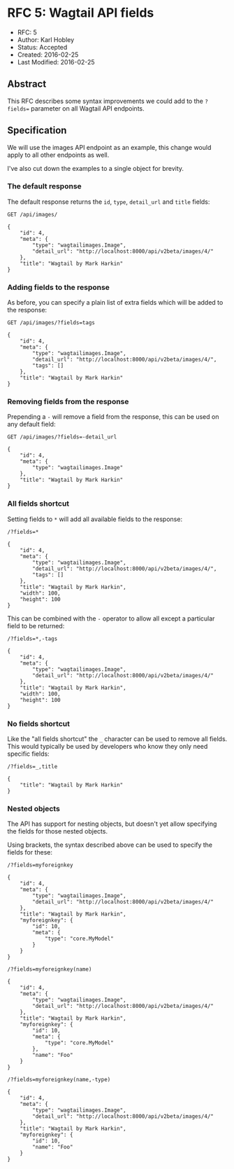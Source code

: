 # RFC 5: Wagtail API fields

* RFC: 5
* Author: Karl Hobley
* Status: Accepted
* Created: 2016-02-25
* Last Modified: 2016-02-25

## Abstract

This RFC describes some syntax improvements we could add to the ``?fields=`` parameter
on all Wagtail API endpoints.

## Specification

We will use the images API endpoint as an example, this change would apply to all other
endpoints as well.

I've also cut down the examples to a single object for brevity.

### The default response

The default response returns the ``id``, ``type``, ``detail_url`` and ``title`` fields:

    GET /api/images/

    {
        "id": 4,
        "meta": {
            "type": "wagtailimages.Image",
            "detail_url": "http://localhost:8000/api/v2beta/images/4/"
        },
        "title": "Wagtail by Mark Harkin"
    }

### Adding fields to the response

As before, you can specify a plain list of extra fields which will be added to
the response:

    GET /api/images/?fields=tags

    {
        "id": 4,
        "meta": {
            "type": "wagtailimages.Image",
            "detail_url": "http://localhost:8000/api/v2beta/images/4/",
            "tags": []
        },
        "title": "Wagtail by Mark Harkin"
    }

### Removing fields from the response

Prepending a ``-`` will remove a field from the response, this can be used on
any default field:

    GET /api/images/?fields=-detail_url

    {
        "id": 4,
        "meta": {
            "type": "wagtailimages.Image"
        },
        "title": "Wagtail by Mark Harkin"
    }

### All fields shortcut

Setting fields to ``*`` will add all available fields to the response:

    /?fields=*

    {
        "id": 4,
        "meta": {
            "type": "wagtailimages.Image",
            "detail_url": "http://localhost:8000/api/v2beta/images/4/",
            "tags": []
        },
        "title": "Wagtail by Mark Harkin",
        "width": 100,
        "height": 100
    }

This can be combined with the ``-`` operator to allow all except a particular field
to be returned:

    /?fields=*,-tags

    {
        "id": 4,
        "meta": {
            "type": "wagtailimages.Image",
            "detail_url": "http://localhost:8000/api/v2beta/images/4/"
        },
        "title": "Wagtail by Mark Harkin",
        "width": 100,
        "height": 100
    }

### No fields shortcut

Like the "all fields shortcut" the ``_`` character can be used to remove all fields.
This would typically be used by developers who know they only need specific fields:

    /?fields=_,title

    {
        "title": "Wagtail by Mark Harkin"
    }

### Nested objects

The API has support for nesting objects, but doesn't yet allow specifying the fields
for those nested objects.

Using brackets, the syntax described above can be used to specify the fields for these:

    /?fields=myforeignkey

    {
        "id": 4,
        "meta": {
            "type": "wagtailimages.Image",
            "detail_url": "http://localhost:8000/api/v2beta/images/4/"
        },
        "title": "Wagtail by Mark Harkin",
        "myforeignkey": {
            "id": 10,
            "meta": {
                "type": "core.MyModel"
            }
        }
    }

    /?fields=myforeignkey(name)

    {
        "id": 4,
        "meta": {
            "type": "wagtailimages.Image",
            "detail_url": "http://localhost:8000/api/v2beta/images/4/"
        },
        "title": "Wagtail by Mark Harkin",
        "myforeignkey": {
            "id": 10,
            "meta": {
                "type": "core.MyModel"
            },
            "name": "Foo"
        }
    }

    /?fields=myforeignkey(name,-type)

    {
        "id": 4,
        "meta": {
            "type": "wagtailimages.Image",
            "detail_url": "http://localhost:8000/api/v2beta/images/4/"
        },
        "title": "Wagtail by Mark Harkin",
        "myforeignkey": {
            "id": 10,
            "name": "Foo"
        }
    }
